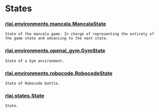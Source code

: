 # States
### [rlai.environments.mancala.MancalaState](https://github.com/MatthewGerber/rlai/tree/master/src/rlai/environments/mancala.py#L19)
```
State of the mancala game. In charge of representing the entirety of the game state and advancing to the next state.
```
### [rlai.environments.openai_gym.GymState](https://github.com/MatthewGerber/rlai/tree/master/src/rlai/environments/openai_gym.py#L30)
```
State of a Gym environment.
```
### [rlai.environments.robocode.RobocodeState](https://github.com/MatthewGerber/rlai/tree/master/src/rlai/environments/robocode.py#L213)
```
State of Robocode battle.
```
### [rlai.states.State](https://github.com/MatthewGerber/rlai/tree/master/src/rlai/states.py#L8)
```
State.
```
